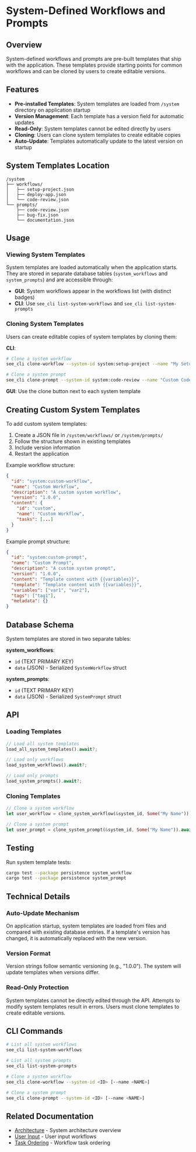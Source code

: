 # System-Defined Workflows and Prompts

## Overview

System-defined workflows and prompts are pre-built templates that ship with the application. These templates provide starting points for common workflows and can be cloned by users to create editable versions.

## Features

- **Pre-installed Templates**: System templates are loaded from `/system` directory on application startup
- **Version Management**: Each template has a version field for automatic updates
- **Read-Only**: System templates cannot be edited directly by users
- **Cloning**: Users can clone system templates to create editable copies
- **Auto-Update**: Templates automatically update to the latest version on startup

## System Templates Location

```
/system
├── workflows/
│   ├── setup-project.json
│   ├── deploy-app.json
│   └── code-review.json
└── prompts/
    ├── code-review.json
    ├── bug-fix.json
    └── documentation.json
```

## Usage

### Viewing System Templates

System templates are loaded automatically when the application starts. They are stored in separate database tables (`system_workflows` and `system_prompts`) and are accessible through:

- **GUI**: System workflows appear in the workflows list (with distinct badges)
- **CLI**: Use `see_cli list-system-workflows` and `see_cli list-system-prompts`

### Cloning System Templates

Users can create editable copies of system templates by cloning them:

**CLI**:
```bash
# Clone a system workflow
see_cli clone-workflow --system-id system:setup-project --name "My Setup Project"

# Clone a system prompt
see_cli clone-prompt --system-id system:code-review --name "Custom Code Review"
```

**GUI**: Use the clone button next to each system template

## Creating Custom System Templates

To add custom system templates:

1. Create a JSON file in `/system/workflows/` or `/system/prompts/`
2. Follow the structure shown in existing templates
3. Include version information
4. Restart the application

Example workflow structure:
```json
{
  "id": "system:custom-workflow",
  "name": "Custom Workflow",
  "description": "A custom system workflow",
  "version": "1.0.0",
  "content": {
    "id": "custom",
    "name": "Custom Workflow",
    "tasks": [...]
  }
}
```

Example prompt structure:
```json
{
  "id": "system:custom-prompt",
  "name": "Custom Prompt",
  "description": "A custom system prompt",
  "version": "1.0.0",
  "content": "Template content with {{variables}}",
  "template": "Template content with {{variables}}",
  "variables": ["var1", "var2"],
  "tags": ["tag1"],
  "metadata": {}
}
```

## Database Schema

System templates are stored in two separate tables:

**system_workflows**:
- `id` (TEXT PRIMARY KEY)
- `data` (JSON) - Serialized `SystemWorkflow` struct

**system_prompts**:
- `id` (TEXT PRIMARY KEY)
- `data` (JSON) - Serialized `SystemPrompt` struct

## API

### Loading Templates

```rust
// Load all system templates
load_all_system_templates().await?;

// Load only workflows
load_system_workflows().await?;

// Load only prompts
load_system_prompts().await?;
```

### Cloning Templates

```rust
// Clone a system workflow
let user_workflow = clone_system_workflow(&system_id, Some("My Name")).await?;

// Clone a system prompt
let user_prompt = clone_system_prompt(&system_id, Some("My Name")).await?;
```

## Testing

Run system template tests:
```bash
cargo test --package persistence system_workflow
cargo test --package persistence system_prompt
```

## Technical Details

### Auto-Update Mechanism

On application startup, system templates are loaded from files and compared with existing database entries. If a template's version has changed, it is automatically replaced with the new version.

### Version Format

Version strings follow semantic versioning (e.g., "1.0.0"). The system will update templates when versions differ.

### Read-Only Protection

System templates cannot be directly edited through the API. Attempts to modify system templates result in errors. Users must clone templates to create editable versions.

## CLI Commands

```bash
# List all system workflows
see_cli list-system-workflows

# List all system prompts
see_cli list-system-prompts

# Clone a system workflow
see_cli clone-workflow --system-id <ID> [--name <NAME>]

# Clone a system prompt
see_cli clone-prompt --system-id <ID> [--name <NAME>]
```

## Related Documentation

- [Architecture](../task-ordering/ARCHITECTURE.md) - System architecture overview
- [User Input](../user-input/README.md) - User input workflows
- [Task Ordering](../task-ordering/README.md) - Workflow task ordering

